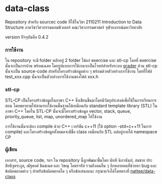 # data-class #

Repository สำหรับ sourcec code ที่ใช้ในวิชา 2110211 Introduction to Data Structure  ภาควิชาวิศวกรรมคอมพิวเตอร์ คณะวิศวกรรมศาสตร์ จุฬาลงกรณ์มหาวิทยาลัย

version ปัจจุบันคือ 0.4.2

### การใช้งาน ###

ใน repository จะมี folder หลักอยู่ 2 folder ได้แก่ exercise และ stl-cp โดยที่ exercise นั้นจะเป็นการบ้าน พร้อมเฉลย โดยรูปแบบการใช้งานจะเป็นโจทย์สำหรับระบบ [grader](/nattee/cafe-grader-web) ส่วน stl-cp นั้นจะเป็น source-code สำหรับโครงสร้างข้อมูลต่าง ๆ พร้อมด้วยตัวอย่างการใช้งาน โดยที่ไฟล์ test_xxx.cpp นั้นจะเป็นตัวอย่างการใช้งานของไฟล์ xxx.h

### stl-cp ###

STL-CP เป็นโครงสร้างข้อมูลในภาษา C++ ซึ่งเขียนขึ้นมาโดยมีวัตถุประสงค์เพื่อใช้ในการเรียนการสอน โดยพยายามให้สามารถใช้งานพื้นฐานได้เหมือนกับ standard template library (STL) ในภาษา C++ โดยใน STL-CP นั้นจะมีโครงสร้างข้อมูล vector, stack, queue, priority_queue, list, map, unordered_map ให้ใช้งาน

การใช้งานนั้นจะต้อง compile ด้วย C++ เวอร์ชัน c++11 (ใช้ option -std=c++11 ในการ compile) และโครงสร้างข้อมูลทั้งหมดจะมีชื่อ class เหมือนกับ STL แต่อยู่ภายใต้ namespace CP 

### ผู้เขียน ###

เอกสาร, source code, ฯลฯ ใน repository นี้ถูกพัฒนาขึ้นโดย นัทที นิภานันท์, สมชาย ประสิทธิจูตระกูล, ณัฐพงศ์ ชินธเนศ และ วิษณุ โคตรจรัส  รวมถึงคนอื่น ๆ อีกหลายคนที่ช่วยหา bug และข้อผิดพลาดต่าง ๆ สำหรับข้อผิดพลาดใด ๆ หรือข้อเสนอแนะ กรุณาแจ้งได้โดยตรงที่ [nattee/data-class](/nattee/data-class)